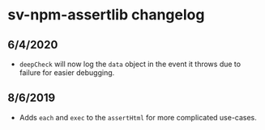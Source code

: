 # sv-npm-assertlib changelog

## 6/4/2020

* `deepCheck` will now log the `data` object in the event it throws due to failure for easier debugging.

## 8/6/2019

* Adds `each` and `exec` to the `assertHtml` for more complicated use-cases.